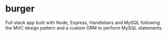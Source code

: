 # burger

Full stack app built with Node, Express, Handlebars and MySQL following the MVC design pattern and a custom ORM to perform MySQL statements.